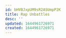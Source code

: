 ```yaml
---
id: bHVBJxpUM9sR2ASUmpP2K
title: Rap Unbattles
desc: ''
updated: 1644961726971
created: 1644961726971
---
```


